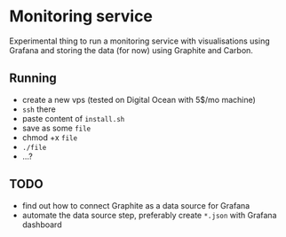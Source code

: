 # Monitoring service

Experimental thing to run a monitoring service with visualisations using Grafana
and storing the data (for now) using Graphite and Carbon.

## Running

- create a new vps (tested on Digital Ocean with 5$/mo machine)
- `ssh` there
- paste content of `install.sh`
- save as some `file`
- chmod +x `file`
- `./file`
- ...?

## TODO

- find out how to connect Graphite as a data source for Grafana
- automate the data source step, preferably create `*.json` with Grafana dashboard
